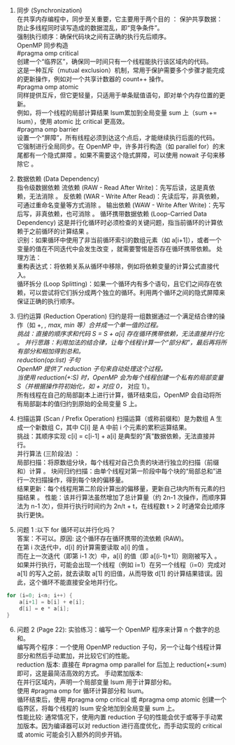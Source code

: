 1. 同步 (Synchronization)  
在共享内存编程中，同步至关重要，它主要用于两个目的 ：
保护共享数据：防止多线程同时读写造成的数据混乱，即“竞争条件”。  
强制执行顺序：确保代码块之间有正确的执行先后顺序。  
OpenMP 同步构造  
#pragma omp critical  
创建一个“临界区”，确保同一时间只有一个线程能执行该区域内的代码。  
这是一种互斥（mutual exclusion）机制，常用于保护需要多个步骤才能完成的更新操作，例如对一个共享计数器的 count++ 操作。  
#pragma omp atomic  
同样提供互斥，但它更轻量，只适用于单条赋值语句，即对单个内存位置的更新。  
例如，将一个线程的局部计算结果 lsum累加到全局变量 sum 上（sum += lsum），使用 atomic 比 critical 更高效。   
#pragma omp barrier  
设置一个“屏障”，所有线程必须到达这个点后，才能继续执行后面的代码。    
它强制进行全局同步。在 OpenMP 中，许多并行构造（如 parallel for）的末尾都有一个隐式屏障 。如果不需要这个隐式屏障，可以使用 nowait 子句来移除它 。  

2. 数据依赖 (Data Dependency)  
指令级数据依赖 
流依赖 (RAW - Read After Write)：先写后读，这是真依赖，无法消除 。
反依赖 (WAR - Write After Read)：先读后写，非真依赖，可通过重命名变量等方式消除 。
输出依赖 (WAW - Write After Write)：先写后写，非真依赖，也可消除 。
循环携带数据依赖 (Loop-Carried Data Dependency)
这是并行化循环时必须检查的关键问题，指当前循环的计算依赖于之前循环的计算结果 。  
识别：如果循环中使用了非当前循环索引的数组元素（如 a[i+1]），或者一个变量的值在不同迭代中会发生改变 ，就需要警惕是否存在循环携带依赖。
处理方法：  
重构表达式：将依赖关系从循环中移除，例如将依赖变量的计算公式直接代入。  
循环拆分 (Loop Splitting)：如果一个循环内有多个语句，且它们之间存在依赖，可以尝试将它们拆分成两个独立的循环。利用两个循环之间的隐式屏障来保证正确的执行顺序。
3. 归约运算 (Reduction Operation)
归约是将一组数据通过一个满足结合律的操作（如 +, *, max, min 等）合并成一个单一值的过程。  
挑战：直接的顺序求和代码 S = S + a[i] 存在循环携带依赖，无法直接并行化 。
并行思路：利用加法的结合律，让每个线程计算一个“部分和”，最后再将所有部分和相加得到总和。  
reduction(op:list) 子句  
OpenMP 提供了 reduction 子句来自动处理这个过程。  
当使用 reduction(+:S) 时，OpenMP 会为每个线程创建一个私有的局部变量 S（并根据操作符初始化，如 + 对应 0，* 对应 1）。  
所有线程在自己的局部副本上进行计算，循环结束后，OpenMP 会自动将所有局部副本的值归约到原始的全局变量 S 上。  
4. 扫描运算 (Scan / Prefix Operation)
扫描运算（或称前缀和）是为数组 A 生成一个新数组 C，其中 C[i] 是 A 中前 i 个元素的累积运算结果。  
挑战：其顺序实现 c[i] = c[i-1] + a[i] 是典型的“真”数据依赖，无法直接并行。   
并行算法 (三阶段法) ：   
局部扫描：将原数组分块，每个线程对自己负责的块进行独立的扫描（前缀和）计算 。
块间归约扫描：由单个线程对第一阶段中每个块的“局部总和”进行一次扫描操作，得到每个块的偏移量。  
结果更新：每个线程用第二阶段计算出的偏移量，更新自己块内所有元素的扫描结果 。
性能：该并行算法虽然增加了总计算量（约 2n-1 次操作，而顺序算法为 n-1 次），但并行执行时间约为 2n/t + t，在线程数 t > 2 时通常会比顺序执行更快。    

5. 问题 1 :以下 for 循环可以并行化吗？  
答案：不可以。原因: 这个循环存在循环携带的流依赖 (RAW)。  
在第 i 次迭代中，d[i] 的计算需要读取 a[i] 的值 。  
而在上一次迭代（即第 i-1 次）中，a[i] 的值（即 a[(i-1)+1]）刚刚被写入 。
如果并行执行，可能会出现一个线程（例如 i=1）在另一个线程（i=0）完成对 a[1] 的写入之前，就去读取 a[1] 的旧值，从而导致 d[1] 的计算结果错误。因此，这个循环不能直接安全地并行化。
```C++
for (i=0; i<n; i++) {
    a[i+1] = b[i] + e[i];
    d[i] = e * a[i];
}
```

6. 问题 2 (Page 22): 实验练习：编写一个 OpenMP 程序来计算 n 个数字的总和。  
编写两个程序：一个使用 OpenMP reduction 子句，另一个让每个线程计算部分和然后手动累加，并比较它们的性能。  
reduction 版本: 直接在 #pragma omp parallel for 后加上 reduction(+:sum) 即可，这是最简洁高效的方式。
手动累加版本:  
在并行区域内，声明一个局部变量 lsum 用于计算部分和。  
使用 #pragma omp for 循环计算部分和 lsum。  
循环结束后，使用 #pragma omp critical 或 #pragma omp atomic 创建一个临界区，将每个线程的 lsum 安全地加到全局变量 sum 上。  
性能比较: 通常情况下，使用内置 reduction 子句的性能会优于或等于手动累加版本。因为编译器可以对 reduction 进行高度优化，而手动实现的 critical 或 atomic 可能会引入额外的同步开销。